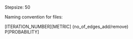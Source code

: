 Stepsize: 50

Naming convention for files:

\[ITERATION_NUMBER\]\[METRIC\] (no_of_edges_add/remove) P\[PROBABILITY\]
